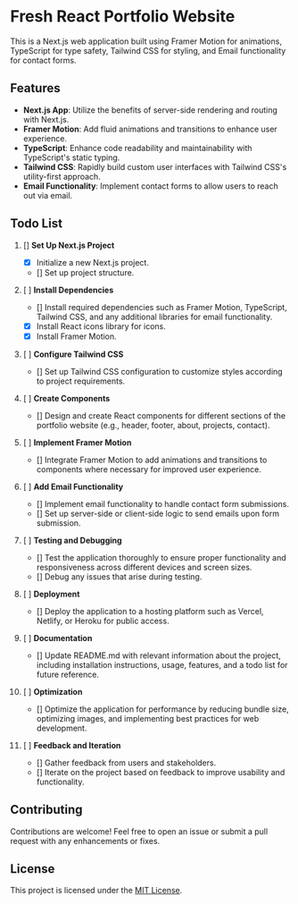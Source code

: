 # Fresh React Portfolio Website

This is a Next.js web application built using Framer Motion for animations, TypeScript for type safety, Tailwind CSS for styling, and Email functionality for contact forms.

## Features

- **Next.js App**: Utilize the benefits of server-side rendering and routing with Next.js.
- **Framer Motion**: Add fluid animations and transitions to enhance user experience.
- **TypeScript**: Enhance code readability and maintainability with TypeScript's static typing.
- **Tailwind CSS**: Rapidly build custom user interfaces with Tailwind CSS's utility-first approach.
- **Email Functionality**: Implement contact forms to allow users to reach out via email.

## Todo List

1. [] **Set Up Next.js Project**
   - [x] Initialize a new Next.js project.
   - [] Set up project structure.

2. [ ] **Install Dependencies**
   - [] Install required dependencies such as Framer Motion, TypeScript, Tailwind CSS, and any additional libraries for email functionality.
   - [x] Install React icons library for icons.
   - [x] Install Framer Motion.

3. [ ] **Configure Tailwind CSS**
   - [] Set up Tailwind CSS configuration to customize styles according to project requirements.

4. [ ] **Create Components**
   - [] Design and create React components for different sections of the portfolio website (e.g., header, footer, about, projects, contact).

5. [ ] **Implement Framer Motion**
   - [] Integrate Framer Motion to add animations and transitions to components where necessary for improved user experience.

6. [ ] **Add Email Functionality**
   - [] Implement email functionality to handle contact form submissions.
   - [] Set up server-side or client-side logic to send emails upon form submission.

7. [ ] **Testing and Debugging**
   - [] Test the application thoroughly to ensure proper functionality and responsiveness across different devices and screen sizes.
   - [] Debug any issues that arise during testing.

8. [ ] **Deployment**
   - [] Deploy the application to a hosting platform such as Vercel, Netlify, or Heroku for public access.

9. [ ] **Documentation**
   - [] Update README.md with relevant information about the project, including installation instructions, usage, features, and a todo list for future reference.

10. [ ] **Optimization**
    - [] Optimize the application for performance by reducing bundle size, optimizing images, and implementing best practices for web development.

11. [ ] **Feedback and Iteration**
    - [] Gather feedback from users and stakeholders.
    - [] Iterate on the project based on feedback to improve usability and functionality.

## Contributing

Contributions are welcome! Feel free to open an issue or submit a pull request with any enhancements or fixes.

## License

This project is licensed under the [MIT License](LICENSE).
